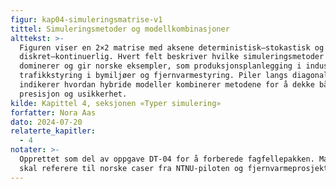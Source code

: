 ```yaml
---
figur: kap04-simuleringsmatrise-v1
tittel: Simuleringsmetoder og modellkombinasjoner
alttekst: >-
  Figuren viser en 2×2 matrise med aksene deterministisk–stokastisk og
  diskret–kontinuerlig. Hvert felt beskriver hvilke simuleringsmetoder som
  dominerer og gir norske eksempler, som produksjonsplanlegging i industrien,
  trafikkstyring i bymiljøer og fjernvarmestyring. Piler langs diagonalene
  indikerer hvordan hybride modeller kombinerer metodene for å dekke både
  presisjon og usikkerhet.
kilde: Kapittel 4, seksjonen «Typer simulering»
forfatter: Nora Aas
dato: 2024-07-20
relaterte_kapitler:
  - 4
notater: >-
  Opprettet som del av oppgave DT-04 for å forberede fagfellepakken. Matrixen
  skal referere til norske caser fra NTNU-piloten og fjernvarmeprosjektet.
---
```

